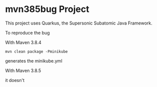 # mvn385bug Project

This project uses Quarkus, the Supersonic Subatomic Java Framework.


To reproduce the bug

With Maven 3.8.4

`mvn clean package -Pminikube`

generates the minikube.yml

With Maven 3.8.5

it doesn't